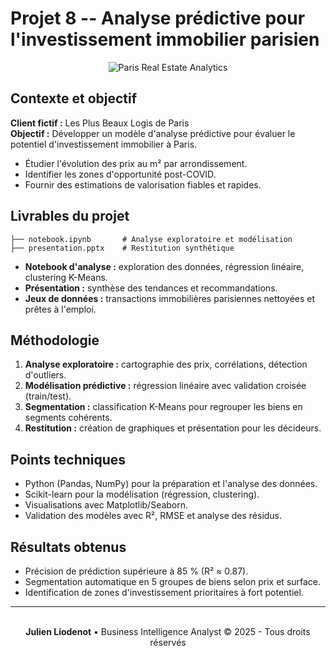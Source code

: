# Projet 8 -- Analyse prédictive pour l'investissement immobilier parisien

<div align="center">
<img src="https://images.unsplash.com/photo-1560518883-ce09059eeffa?w=800&h=300&fit=crop" alt="Paris Real Estate Analytics" />
</div>

## Contexte et objectif

**Client fictif :** Les Plus Beaux Logis de Paris
<br>
**Objectif :** Développer un modèle d'analyse prédictive pour évaluer le
potentiel d'investissement immobilier à Paris.
- Étudier l'évolution des prix au m² par arrondissement.
- Identifier les zones d'opportunité post-COVID.
- Fournir des estimations de valorisation fiables et rapides.

## Livrables du projet

    ├── notebook.ipynb       # Analyse exploratoire et modélisation
    ├── presentation.pptx    # Restitution synthétique

-   **Notebook d'analyse :** exploration des données, régression
    linéaire, clustering K-Means.
-   **Présentation :** synthèse des tendances et recommandations.
-   **Jeux de données :** transactions immobilières parisiennes
    nettoyées et prêtes à l'emploi.

## Méthodologie

1.  **Analyse exploratoire :** cartographie des prix, corrélations,
    détection d'outliers.
2.  **Modélisation prédictive :** régression linéaire avec validation
    croisée (train/test).
3.  **Segmentation :** classification K-Means pour regrouper les biens
    en segments cohérents.
4.  **Restitution :** création de graphiques et présentation pour les
    décideurs.

## Points techniques

-   Python (Pandas, NumPy) pour la préparation et l'analyse des
    données.
-   Scikit-learn pour la modélisation (régression, clustering).
-   Visualisations avec Matplotlib/Seaborn.
-   Validation des modèles avec R², RMSE et analyse des résidus.

## Résultats obtenus

-   Précision de prédiction supérieure à 85 % (R² ≈ 0.87).
-   Segmentation automatique en 5 groupes de biens selon prix et
    surface.
-   Identification de zones d'investissement prioritaires à fort
    potentiel.

---

<div align="center">
  <br/>
  <strong>Julien Liodenot</strong> • Business Intelligence Analyst
  © 2025 - Tous droits réservés
</div>